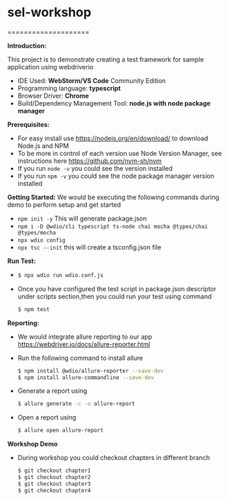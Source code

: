 # sel-workshop
====================

**Introduction:**

This project is to demonstrate creating a test framework for sample application using webdriverio
  * IDE Used: **WebStorm/VS Code** Community Edition
  * Programming language: **typescript**
  * Browser Driver: **Chrome**
  * Build/Dependency Management Tool: **node.js with node package manager**

**Prerequisites:**
 * For easy install use https://nodejs.org/en/download/ to download Node.js and NPM
 * To be more in control of each version use Node Version Manager, see instructions here https://github.com/nvm-sh/nvm
 * If you run `node -v` you could see the version installed
 * If you run `npm -v`  you could see the node package manager version installed

**Getting Started:**
 We would be executing the following commands during demo to perform setup and get started
 
 * `npm init -y` This will generate package.json
 * `npm i -D @wdio/cli typescript ts-node chai mocha @types/chai @types/mocha`
 * `npx wdio config`
 * `npx tsc --init` this will create a tsconfig.json file 
 
**Run Test:**
 
 * ```sh
   $ npx wdio run wdio.conf.js
   ```
 
 * Once you have configured the test script in package.json descriptor under scripts section,then you could run your test using command 
     
     ```sh
     $ npm test
     ```
 
**Reporting:**
  * We would integrate allure reporting to our app https://webdriver.io/docs/allure-reporter.html
  * Run the following command to install allure
  
     ```sh
     $ npm install @wdio/allure-reporter --save-dev
     $ npm install allure-commandline --save-dev
     ``` 
    
  * Generate a report using
    
     ```sh
     $ allure generate -c -o allure-report
     ``` 
    
  * Open a report using   
   
     ```sh
     $ allure open allure-report
     ``` 
     
  **Workshop Demo** 
  * During workshop you could checkout chapters in different branch
  
    ```sh
    $ git checkout chapter1
    $ git checkout chapter2
    $ git checkout chapter3 
    $ git checkout chapter4 
    ```
